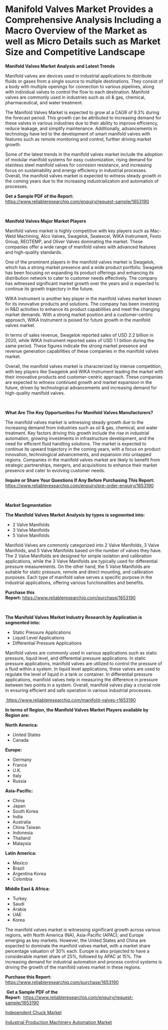 <p><h1>Manifold Valves Market Provides a Comprehensive Analysis Including a Macro Overview of the Market as well as Micro Details such as Market Size and Competitive Landscape</h1></p><p><strong>Manifold Valves Market Analysis and Latest Trends</strong></p>
<p><p>Manifold valves are devices used in industrial applications to distribute fluids or gases from a single source to multiple destinations. They consist of a body with multiple openings for connection to various pipelines, along with individual valves to control the flow to each destination. Manifold valves are commonly used in industries such as oil & gas, chemical, pharmaceutical, and water treatment.</p><p>The Manifold Valves Market is expected to grow at a CAGR of 9.3% during the forecast period. This growth can be attributed to increasing demand for these valves in various industries due to their ability to improve efficiency, reduce leakage, and simplify maintenance. Additionally, advancements in technology have led to the development of smart manifold valves with features such as remote monitoring and control, further driving market growth.</p><p>Some of the latest trends in the manifold valves market include the adoption of modular manifold systems for easy customization, rising demand for stainless steel manifold valves for corrosion resistance, and increasing focus on sustainability and energy efficiency in industrial processes. Overall, the manifold valves market is expected to witness steady growth in the coming years due to the increasing industrialization and automation of processes.</p></p>
<p><strong>Get a Sample PDF of the Report:&nbsp;</strong> <a href="https://www.reliableresearchiq.com/enquiry/request-sample/1653190">https://www.reliableresearchiq.com/enquiry/request-sample/1653190</a></p>
<p>&nbsp;</p>
<p><strong>Manifold Valves Major Market Players</strong></p>
<p><p>Manifold valves market is highly competitive with key players such as Mac-Weld Machining, Alco Valves, Swagelok, Sealexcel, WIKA Instrument, Festo Group, REOTEMP, and Oliver Valves dominating the market. These companies offer a wide range of manifold valves with advanced features and high-quality standards.</p><p>One of the prominent players in the manifold valves market is Swagelok, which has a strong market presence and a wide product portfolio. Swagelok has been focusing on expanding its product offerings and enhancing its distribution network to cater to customer needs effectively. The company has witnessed significant market growth over the years and is expected to continue its growth trajectory in the future.</p><p>WIKA Instrument is another key player in the manifold valves market known for its innovative products and solutions. The company has been investing in R&D activities to enhance its product capabilities and meet the changing market demands. With a strong market position and a customer-centric approach, WIKA Instrument is poised for future growth in the manifold valves market.</p><p>In terms of sales revenue, Swagelok reported sales of USD 2.2 billion in 2020, while WIKA Instrument reported sales of USD 1.1 billion during the same period. These figures indicate the strong market presence and revenue generation capabilities of these companies in the manifold valves market.</p><p>Overall, the manifold valves market is characterized by intense competition, with key players like Swagelok and WIKA Instrument leading the market with their innovative products and customer-centric approach. These companies are expected to witness continued growth and market expansion in the future, driven by technological advancements and increasing demand for high-quality manifold valves.</p></p>
<p>&nbsp;</p>
<p><strong>What Are The Key Opportunities For Manifold Valves Manufacturers?</strong></p>
<p><p>The manifold valves market is witnessing steady growth due to the increasing demand from industries such as oil & gas, chemical, and water treatment. Key factors driving this growth include the rise in industrial automation, growing investments in infrastructure development, and the need for efficient fluid handling solutions. The market is expected to continue its upward trajectory in the coming years, with a focus on product innovation, technological advancements, and expansion into untapped regions. Companies in the manifold valves market are likely to benefit from strategic partnerships, mergers, and acquisitions to enhance their market presence and cater to evolving customer needs.</p></p>
<p><strong>Inquire or Share Your Questions If Any Before Purchasing This Report:</strong> <a href="https://www.reliableresearchiq.com/enquiry/pre-order-enquiry/1653190">https://www.reliableresearchiq.com/enquiry/pre-order-enquiry/1653190</a></p>
<p>&nbsp;</p>
<p><strong>Market Segmentation</strong></p>
<p><strong>The Manifold Valves Market Analysis by types is segmented into:</strong></p>
<p><ul><li>2 Valve Manifolds</li><li>3 Valve Manifolds</li><li>5 Valve Manifolds</li></ul></p>
<p><p>Manifold Valves are commonly categorized into 2 Valve Manifolds, 3 Valve Manifolds, and 5 Valve Manifolds based on the number of valves they have. The 2 Valve Manifolds are designed for simple isolation and calibration applications, while the 3 Valve Manifolds are typically used for differential pressure measurements. On the other hand, the 5 Valve Manifolds are suitable for static pressure, remote and direct mounting, and calibration purposes. Each type of manifold valve serves a specific purpose in the industrial applications, offering various functionalities and benefits.</p></p>
<p><strong>Purchase this Report:&nbsp;</strong><a href="https://www.reliableresearchiq.com/purchase/1653190">https://www.reliableresearchiq.com/purchase/1653190</a></p>
<p>&nbsp;</p>
<p><strong>The Manifold Valves Market Industry Research by Application is segmented into:</strong></p>
<p><ul><li>Static Pressure Applications</li><li>Liquid Level Applications</li><li>Differential Pressure Applications</li></ul></p>
<p><p>Manifold valves are commonly used in various applications such as static pressure, liquid level, and differential pressure applications. In static pressure applications, manifold valves are utilized to control the pressure of a fluid within a system. In liquid level applications, these valves are used to regulate the level of liquid in a tank or container. In differential pressure applications, manifold valves help in measuring the difference in pressure between two points in a system. Overall, manifold valves play a crucial role in ensuring efficient and safe operation in various industrial processes.</p></p>
<p><a href="https://www.reliableresearchiq.com/manifold-valves-r1653190">&nbsp;https://www.reliableresearchiq.com/manifold-valves-r1653190</a></p>
<p><strong>In terms of Region, the Manifold Valves Market Players available by Region are:</strong></p>
<p>
    <p> <strong> North America: </strong>
        <ul>
            <li>United States</li>
            <li>Canada</li>
        </ul>
        </p> 
    <p> <strong> Europe: </strong>
        <ul>
            <li>Germany</li>
            <li>France</li>
            <li>U.K.</li>
            <li>Italy</li>
            <li>Russia</li>
        </ul>
        </p> 
    <p> <strong> Asia-Pacific: </strong>
        <ul>
            <li>China</li>
            <li>Japan</li>
            <li>South Korea</li>
            <li>India</li>
            <li>Australia</li>
            <li>China Taiwan</li>
            <li>Indonesia</li>
            <li>Thailand</li>
            <li>Malaysia</li>
        </ul>
        </p> 
    <p> <strong> Latin America: </strong>
        <ul>
            <li>Mexico</li>
            <li>Brazil</li>
            <li>Argentina Korea</li>
            <li>Colombia</li>
        </ul>
        </p> 
    <p> <strong> Middle East & Africa: </strong>
        <ul>
            <li>Turkey</li>
            <li>Saudi</li>
            <li>Arabia</li>
            <li>UAE</li>
            <li>Korea</li>
        </ul>
    </p>
    </p>
<p><p>The manifold valves market is witnessing significant growth across various regions, with North America (NA), Asia-Pacific (APAC), and Europe emerging as key markets. However, the United States and China are expected to dominate the manifold valves market, with a market share percentage valuation of 30% each. Europe is also projected to have a considerable market share of 25%, followed by APAC at 15%. The increasing demand for industrial automation and process control systems is driving the growth of the manifold valves market in these regions.</p></p>
<p><strong>Purchase this Report: </strong><a href="https://www.reliableresearchiq.com/purchase/1653190">https://www.reliableresearchiq.com/purchase/1653190</a></p>
<p>&nbsp;<strong>Get a Sample PDF of the Report:&nbsp;&nbsp;</strong><a href="https://www.reliableresearchiq.com/enquiry/request-sample/1653190">https://www.reliableresearchiq.com/enquiry/request-sample/1653190</a></p>
<p><strong></strong></p>
<p><p><a href="https://www.linkedin.com/pulse/independent-chuck-market-share-analysis-growth-trends-sxq4e?trackingId=f83CjJETVfPqDxzaLtqkJw%3D%3D">Independent Chuck Market</a></p><p><a href="https://www.linkedin.com/pulse/industrial-production-machinery-automation-market-djl0f?trackingId=37d4guFXQFeqcxQtFRyCHA%3D%3D">Industrial Production Machinery Automation Market</a></p></p>